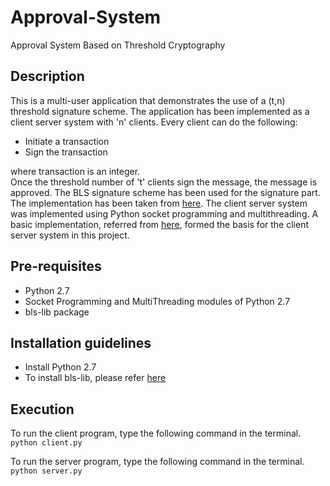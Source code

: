 # Approval-System
Approval System Based on Threshold Cryptography

## Description ##
This is a multi-user application that demonstrates the use of a (t,n) threshold signature scheme.
The application has been implemented as a client server system with 'n' clients. Every client can do the following:

* Initiate a transaction
* Sign the transaction 

where transaction is an integer.  
Once the threshold number of 't' clients sign the message, the message is approved. 
The BLS signature scheme has been used for the signature part. The implementation has been taken from [here](https://github.com/asonnino/bls).
The client server system was implemented using Python socket programming and multithreading. A basic implementation, referred from [here](https://github.com/chandu333/Simple-python-multithreaded-server-client-chat), formed the basis for the client server system in this project.
## Pre-requisites ##

* Python 2.7
* Socket Programming and MultiThreading modules of Python 2.7
* bls-lib package

## Installation guidelines ##

* Install Python 2.7
* To install bls-lib, please refer [here](https://github.com/asonnino/bls) 

## Execution ##
 To run the client program, type the following command in the terminal.   
  `python client.py`  
  
 To run the server program, type the following command in the terminal.  
 `python server.py`  
 


